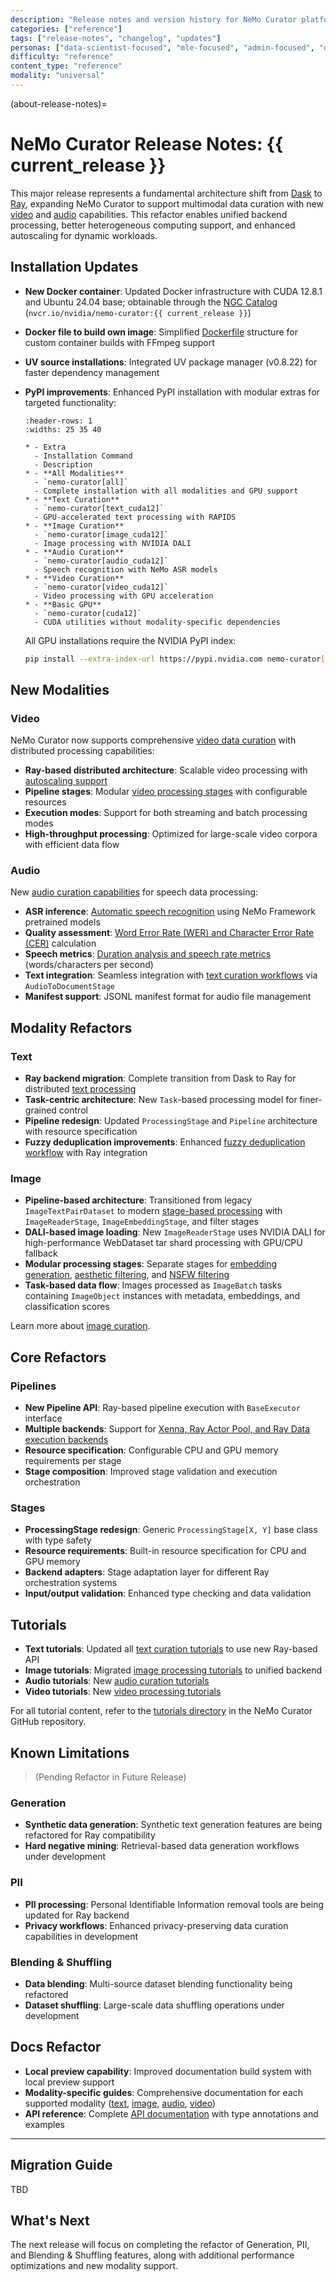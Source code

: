 ```yaml
---
description: "Release notes and version history for NeMo Curator platform updates and new features"
categories: ["reference"]
tags: ["release-notes", "changelog", "updates"]
personas: ["data-scientist-focused", "mle-focused", "admin-focused", "devops-focused"]
difficulty: "reference"
content_type: "reference"
modality: "universal"
---
```


(about-release-notes)=

# NeMo Curator Release Notes: {{ current_release }}

This major release represents a fundamental architecture shift from [Dask](https://www.dask.org/) to [Ray](https://www.ray.io/), expanding NeMo Curator to support multimodal data curation with new [video](../../curate-video/index.md) and [audio](../../curate-audio/index.md) capabilities. This refactor enables unified backend processing, better heterogeneous computing support, and enhanced autoscaling for dynamic workloads.

## Installation Updates

- **New Docker container**: Updated Docker infrastructure with CUDA 12.8.1 and Ubuntu 24.04 base; obtainable through the [NGC Catalog](https://catalog.ngc.nvidia.com/orgs/nvidia/containers/nemo-curator) (`nvcr.io/nvidia/nemo-curator:{{ current_release }}`)
- **Docker file to build own image**: Simplified [Dockerfile](https://github.com/NVIDIA-NeMo/Curator/blob/main/docker/Dockerfile) structure for custom container builds with FFmpeg support
- **UV source installations**: Integrated UV package manager (v0.8.22) for faster dependency management
- **PyPI improvements**: Enhanced PyPI installation with modular extras for targeted functionality:

  ```{list-table} Available Installation Extras
  :header-rows: 1
  :widths: 25 35 40

  * - Extra
    - Installation Command
    - Description
  * - **All Modalities**
    - `nemo-curator[all]`
    - Complete installation with all modalities and GPU support
  * - **Text Curation**
    - `nemo-curator[text_cuda12]`
    - GPU-accelerated text processing with RAPIDS
  * - **Image Curation**
    - `nemo-curator[image_cuda12]`
    - Image processing with NVIDIA DALI
  * - **Audio Curation**
    - `nemo-curator[audio_cuda12]`
    - Speech recognition with NeMo ASR models
  * - **Video Curation**
    - `nemo-curator[video_cuda12]`
    - Video processing with GPU acceleration
  * - **Basic GPU**
    - `nemo-curator[cuda12]`
    - CUDA utilities without modality-specific dependencies
  ```

  All GPU installations require the NVIDIA PyPI index:
  ```bash
  pip install --extra-index-url https://pypi.nvidia.com nemo-curator[EXTRA]
  ```

## New Modalities

### Video

NeMo Curator now supports comprehensive [video data curation](../../curate-video/index.md) with distributed processing capabilities:

- **Ray-based distributed architecture**: Scalable video processing with [autoscaling support](../concepts/video/architecture.md)
- **Pipeline stages**: Modular [video processing stages](../../curate-video/process-data/index.md) with configurable resources
- **Execution modes**: Support for both streaming and batch processing modes
- **High-throughput processing**: Optimized for large-scale video corpora with efficient data flow

### Audio

New [audio curation capabilities](../../curate-audio/index.md) for speech data processing:

- **ASR inference**: [Automatic speech recognition](../../curate-audio/process-data/asr-inference/index.md) using NeMo Framework pretrained models
- **Quality assessment**: [Word Error Rate (WER) and Character Error Rate (CER)](../../curate-audio/process-data/quality-assessment/index.md) calculation
- **Speech metrics**: [Duration analysis and speech rate metrics](../../curate-audio/process-data/audio-analysis/index.md) (words/characters per second)
- **Text integration**: Seamless integration with [text curation workflows](../../curate-audio/process-data/text-integration/index.md) via `AudioToDocumentStage`
- **Manifest support**: JSONL manifest format for audio file management

## Modality Refactors

### Text

- **Ray backend migration**: Complete transition from Dask to Ray for distributed [text processing](../../curate-text/index.md)
- **Task-centric architecture**: New `Task`-based processing model for finer-grained control
- **Pipeline redesign**: Updated `ProcessingStage` and `Pipeline` architecture with resource specification
- **Fuzzy deduplication improvements**: Enhanced [fuzzy deduplication workflow](../../curate-text/process-data/deduplication/fuzzy.md) with Ray integration

### Image

- **Pipeline-based architecture**: Transitioned from legacy `ImageTextPairDataset` to modern [stage-based processing](../../curate-images/index.md) with `ImageReaderStage`, `ImageEmbeddingStage`, and filter stages
- **DALI-based image loading**: New `ImageReaderStage` uses NVIDIA DALI for high-performance WebDataset tar shard processing with GPU/CPU fallback
- **Modular processing stages**: Separate stages for [embedding generation](../../curate-images/process-data/embeddings.md), [aesthetic filtering](../../curate-images/process-data/aesthetic-filtering.md), and [NSFW filtering](../../curate-images/process-data/nsfw-filtering.md)
- **Task-based data flow**: Images processed as `ImageBatch` tasks containing `ImageObject` instances with metadata, embeddings, and classification scores

Learn more about [image curation](../../curate-images/index.md).

## Core Refactors

### Pipelines

- **New Pipeline API**: Ray-based pipeline execution with `BaseExecutor` interface
- **Multiple backends**: Support for [Xenna, Ray Actor Pool, and Ray Data execution backends](../../reference/infrastructure/execution-backends.md)
- **Resource specification**: Configurable CPU and GPU memory requirements per stage
- **Stage composition**: Improved stage validation and execution orchestration

### Stages

- **ProcessingStage redesign**: Generic `ProcessingStage[X, Y]` base class with type safety
- **Resource requirements**: Built-in resource specification for CPU and GPU memory
- **Backend adapters**: Stage adaptation layer for different Ray orchestration systems
- **Input/output validation**: Enhanced type checking and data validation

## Tutorials

- **Text tutorials**: Updated all [text curation tutorials](https://github.com/NVIDIA-NeMo/Curator/tree/main/tutorials/text) to use new Ray-based API
- **Image tutorials**: Migrated [image processing tutorials](https://github.com/NVIDIA-NeMo/Curator/tree/main/tutorials/image) to unified backend
- **Audio tutorials**: New [audio curation tutorials](https://github.com/NVIDIA-NeMo/Curator/tree/main/tutorials/audio)
- **Video tutorials**: New [video processing tutorials](https://github.com/NVIDIA-NeMo/Curator/tree/main/tutorials/video)

For all tutorial content, refer to the [tutorials directory](https://github.com/NVIDIA-NeMo/Curator/tree/main/tutorials) in the NeMo Curator GitHub repository.

## Known Limitations

> (Pending Refactor in Future Release)

### Generation

- **Synthetic data generation**: Synthetic text generation features are being refactored for Ray compatibility
- **Hard negative mining**: Retrieval-based data generation workflows under development

### PII

- **PII processing**: Personal Identifiable Information removal tools are being updated for Ray backend
- **Privacy workflows**: Enhanced privacy-preserving data curation capabilities in development

### Blending & Shuffling

- **Data blending**: Multi-source dataset blending functionality being refactored
- **Dataset shuffling**: Large-scale data shuffling operations under development

## Docs Refactor

- **Local preview capability**: Improved documentation build system with local preview support
- **Modality-specific guides**: Comprehensive documentation for each supported modality ([text](../../curate-text/index.md), [image](../../curate-images/index.md), [audio](../../curate-audio/index.md), [video](../../curate-video/index.md))
- **API reference**: Complete [API documentation](../../apidocs/index.rst) with type annotations and examples

---

## Migration Guide

TBD

## What's Next

The next release will focus on completing the refactor of Generation, PII, and Blending & Shuffling features, along with additional performance optimizations and new modality support.